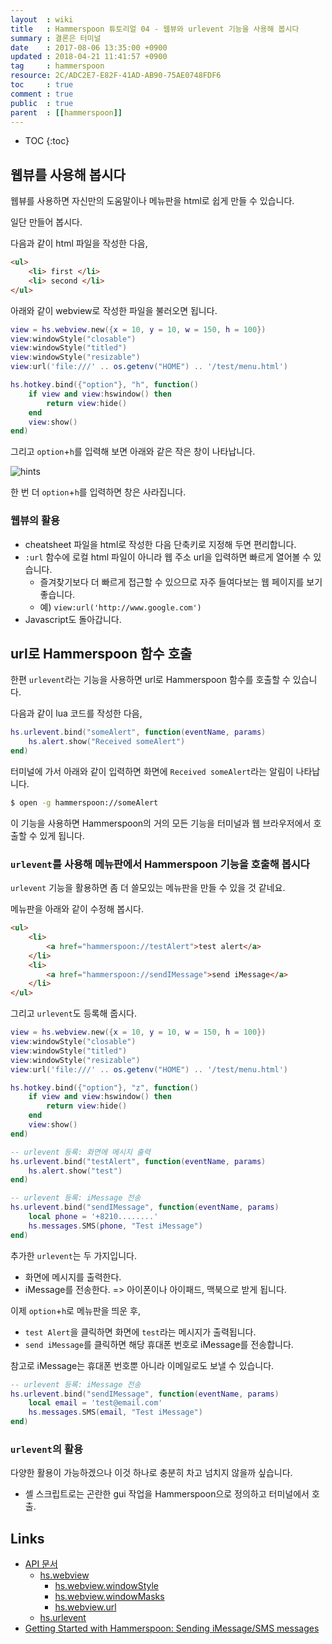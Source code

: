 ```yaml
---
layout  : wiki
title   : Hammerspoon 튜토리얼 04 - 웹뷰와 urlevent 기능을 사용해 봅시다
summary : 결론은 터미널
date    : 2017-08-06 13:35:00 +0900
updated : 2018-04-21 11:41:57 +0900
tag     : hammerspoon
resource: 2C/ADC2E7-E82F-41AD-AB90-75AE0748FDF6
toc     : true
comment : true
public  : true
parent  : [[hammerspoon]]
---
```

* TOC
{:toc}

## 웹뷰를 사용해 봅시다

웹뷰를 사용하면 자신만의 도움말이나 메뉴판을 html로 쉽게 만들 수 있습니다.

일단 만들어 봅시다.

다음과 같이 html 파일을 작성한 다음,

```html
<ul>
    <li> first </li>
    <li> second </li>
</ul>
```

아래와 같이 webview로 작성한 파일을 불러오면 됩니다.

```lua
view = hs.webview.new({x = 10, y = 10, w = 150, h = 100})
view:windowStyle("closable")
view:windowStyle("titled")
view:windowStyle("resizable")
view:url('file:///' .. os.getenv("HOME") .. '/test/menu.html')

hs.hotkey.bind({"option"}, "h", function()
    if view and view:hswindow() then
        return view:hide()
    end
    view:show()
end)
```

그리고 `option`+`h`를 입력해 보면 아래와 같은 작은 창이 나타납니다.

![hints]( /resource/wiki/hammerspoon-tutorial-04/2017-08-06-hammerspoon-html.png )

한 번 더 `option`+`h`를 입력하면 창은 사라집니다.

### 웹뷰의 활용

* cheatsheet 파일을 html로 작성한 다음 단축키로 지정해 두면 편리합니다.
* `:url` 함수에 로컬 html 파일이 아니라 웹 주소 url을 입력하면 빠르게 열어볼 수 있습니다.
    * 즐겨찾기보다 더 빠르게 접근할 수 있으므로 자주 들여다보는 웹 페이지를 보기 좋습니다.
    * 예) `view:url('http://www.google.com')`
* Javascript도 돌아갑니다.

## url로 Hammerspoon 함수 호출

한편 `urlevent`라는 기능을 사용하면 url로 Hammerspoon 함수를 호출할 수 있습니다.

다음과 같이 lua 코드를 작성한 다음,

```lua
hs.urlevent.bind("someAlert", function(eventName, params)
    hs.alert.show("Received someAlert")
end)
```

터미널에 가서 아래와 같이 입력하면 화면에 `Received someAlert`라는 알림이 나타납니다.

```sh
$ open -g hammerspoon://someAlert
```

이 기능을 사용하면 Hammerspoon의 거의 모든 기능을 터미널과 웹 브라우저에서 호출할 수 있게 됩니다.

### `urlevent`를 사용해 메뉴판에서 Hammerspoon 기능을 호출해 봅시다

`urlevent` 기능을 활용하면 좀 더 쓸모있는 메뉴판을 만들 수 있을 것 같네요.

메뉴판을 아래와 같이 수정해 봅시다.

```html
<ul>
    <li>
        <a href="hammerspoon://testAlert">test alert</a>
    </li>
    <li>
        <a href="hammerspoon://sendIMessage">send iMessage</a>
    </li>
</ul>
```

그리고 `urlevent`도 등록해 줍시다.

```lua
view = hs.webview.new({x = 10, y = 10, w = 150, h = 100})
view:windowStyle("closable")
view:windowStyle("titled")
view:windowStyle("resizable")
view:url('file:///' .. os.getenv("HOME") .. '/test/menu.html')

hs.hotkey.bind({"option"}, "z", function()
    if view and view:hswindow() then
        return view:hide()
    end
    view:show()
end)

-- urlevent 등록: 화면에 메시지 출력
hs.urlevent.bind("testAlert", function(eventName, params)
    hs.alert.show("test")
end)

-- urlevent 등록: iMessage 전송
hs.urlevent.bind("sendIMessage", function(eventName, params)
    local phone = '+8210........'
    hs.messages.SMS(phone, "Test iMessage")
end)
```

추가한 `urlevent`는 두 가지입니다.

* 화면에 메시지를 출력한다.
* iMessage를 전송한다. => 아이폰이나 아이패드, 맥북으로 받게 됩니다.

이제 `option`+`h`로 메뉴판을 띄운 후,

* `test Alert`을 클릭하면 화면에 `test`라는 메시지가 출력됩니다.
* `send iMessage`를 클릭하면 해당 휴대폰 번호로 iMessage를 전송합니다.

참고로 iMessage는 휴대폰 번호뿐 아니라 이메일로도 보낼 수 있습니다.

```lua
-- urlevent 등록: iMessage 전송
hs.urlevent.bind("sendIMessage", function(eventName, params)
    local email = 'test@email.com'
    hs.messages.SMS(email, "Test iMessage")
end)
```

### `urlevent`의 활용

다양한 활용이 가능하겠으나 이것 하나로 충분히 차고 넘치지 않을까 싶습니다.

* 셸 스크립트로는 곤란한 gui 작업을 Hammerspoon으로 정의하고 터미널에서 호출.

## Links

* [API 문서](http://www.hammerspoon.org/docs/index.html)
    * [hs.webview](http://www.hammerspoon.org/docs/hs.webview.html)
        * [hs.webview.windowStyle](http://www.hammerspoon.org/docs/hs.webview.html#windowStyle)
        * [hs.webview.windowMasks](http://www.hammerspoon.org/docs/hs.webview.html#windowMasks)
        * [hs.webview.url](http://www.hammerspoon.org/docs/hs.webview.html#url)
    * [hs.urlevent](http://www.hammerspoon.org/docs/hs.urlevent.html)
* [Getting Started with Hammerspoon: Sending iMessage/SMS messages](http://www.hammerspoon.org/go/#imessagesms)

